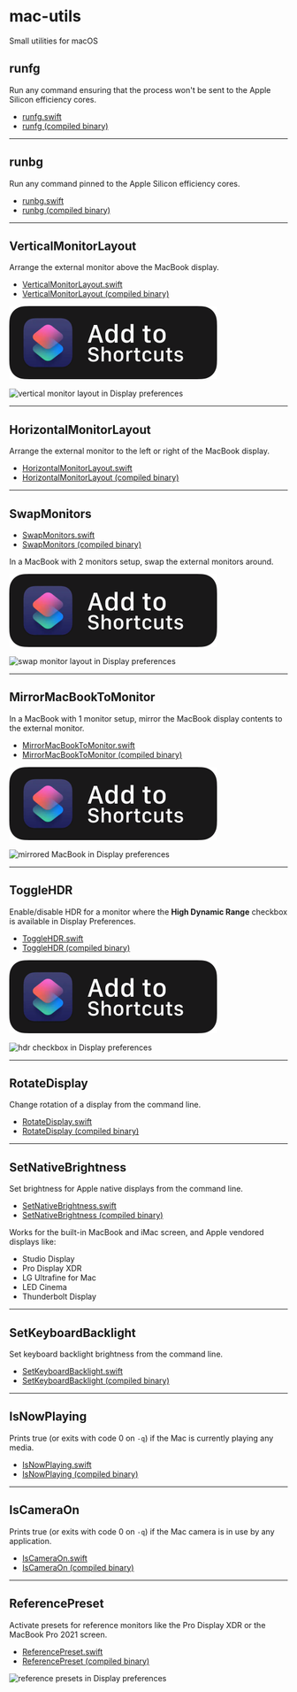 # mac-utils

Small utilities for macOS

## runfg

Run any command ensuring that the process won't be sent to the Apple Silicon efficiency cores.

- [runfg.swift](/runfg.swift)
- [runfg (compiled binary)](/bin/runfg)

---

## runbg

Run any command pinned to the Apple Silicon efficiency cores.

- [runbg.swift](/runbg.swift)
- [runbg (compiled binary)](/bin/runbg)

---

## VerticalMonitorLayout

Arrange the external monitor above the MacBook display.

- [VerticalMonitorLayout.swift](/VerticalMonitorLayout.swift)
- [VerticalMonitorLayout (compiled binary)](/bin/VerticalMonitorLayout)

[![add to shortcuts button](img/add-to-shortcuts.svg)](https://www.icloud.com/shortcuts/05d718d1f6c24c1493a73f539ddd12a9)

![vertical monitor layout in Display preferences](https://files.alinpanaitiu.com/vertical-monitor-layout.png)

---

## HorizontalMonitorLayout

Arrange the external monitor to the left or right of the MacBook display.

- [HorizontalMonitorLayout.swift](/HorizontalMonitorLayout.swift)
- [HorizontalMonitorLayout (compiled binary)](/bin/HorizontalMonitorLayout)

---

## SwapMonitors

- [SwapMonitors.swift](/SwapMonitors.swift)
- [SwapMonitors (compiled binary)](/bin/SwapMonitors)

In a MacBook with 2 monitors setup, swap the external monitors around.

[![add to shortcuts button](img/add-to-shortcuts.svg)](https://www.icloud.com/shortcuts/3c9f6a71589a4813904973b3ef493c1f)

![swap monitor layout in Display preferences](https://files.alinpanaitiu.com/swap-monitor-layout.png)

---

## MirrorMacBookToMonitor

In a MacBook with 1 monitor setup, mirror the MacBook display contents to the external monitor.

- [MirrorMacBookToMonitor.swift](/MirrorMacBookToMonitor.swift)
- [MirrorMacBookToMonitor (compiled binary)](/bin/MirrorMacBookToMonitor)

[![add to shortcuts button](img/add-to-shortcuts.svg)](https://www.icloud.com/shortcuts/93b2496bd03b4c21886e2322409240cb)

![mirrored MacBook in Display preferences](https://files.alinpanaitiu.com/mirror-macbook-to-monitor.png)

---

## ToggleHDR

Enable/disable HDR for a monitor where the **High Dynamic Range** checkbox is available in Display Preferences.

- [ToggleHDR.swift](/ToggleHDR.swift)
- [ToggleHDR (compiled binary)](/bin/ToggleHDR)

[![add to shortcuts button](img/add-to-shortcuts.svg)](https://www.icloud.com/shortcuts/2f412b6ad9644aaf83e86bd53cb4294e)

![hdr checkbox in Display preferences](https://files.lunar.fyi/hdr-toggle-ventura.webp)

---

## RotateDisplay

Change rotation of a display from the command line.

- [RotateDisplay.swift](/RotateDisplay.swift)
- [RotateDisplay (compiled binary)](/bin/RotateDisplay)

---

## SetNativeBrightness

Set brightness for Apple native displays from the command line.

- [SetNativeBrightness.swift](/SetNativeBrightness.swift)
- [SetNativeBrightness (compiled binary)](/bin/SetNativeBrightness)

Works for the built-in MacBook and iMac screen, and Apple vendored displays like:

- Studio Display
- Pro Display XDR
- LG Ultrafine for Mac
- LED Cinema
- Thunderbolt Display

---

## SetKeyboardBacklight

Set keyboard backlight brightness from the command line.

- [SetKeyboardBacklight.swift](/SetKeyboardBacklight.swift)
- [SetKeyboardBacklight (compiled binary)](/bin/SetKeyboardBacklight)

---

## IsNowPlaying

Prints true (or exits with code 0 on `-q`) if the Mac is currently playing any media.

- [IsNowPlaying.swift](/IsNowPlaying.swift)
- [IsNowPlaying (compiled binary)](/bin/IsNowPlaying)

---

## IsCameraOn

Prints true (or exits with code 0 on `-q`) if the Mac camera is in use by any application.

- [IsCameraOn.swift](/IsCameraOn.swift)
- [IsCameraOn (compiled binary)](/bin/IsCameraOn)

---

## ReferencePreset

Activate presets for reference monitors like the Pro Display XDR or the MacBook Pro 2021 screen.

- [ReferencePreset.swift](/ReferencePreset.swift)
- [ReferencePreset (compiled binary)](/bin/ReferencePreset)

![reference presets in Display preferences](https://files.alinpanaitiu.com/reference-display-presets.png)
